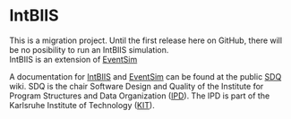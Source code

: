 # IntBIIS

This is a migration project. Until the first release here on GitHub, there will be no posibility to run an IntBIIS simulation.  
IntBIIS is an extension of [EventSim](https://github.com/PalladioSimulator/Palladio-Analyzer-EventSim)

A documentation for [IntBIIS](https://sdqweb.ipd.kit.edu/wiki/IntBIIS) and [EventSim](https://sdqweb.ipd.kit.edu/wiki/EventSim) can be found at the public [SDQ](https://sdq.ipd.kit.edu) wiki. SDQ is the chair Software Design and Quality of the Institute for Program Structures and Data Organization ([IPD](https://www.informatik.kit.edu/english/257.php)). The IPD is part of the Karlsruhe Institute of Technology ([KIT](https://www.kit.edu)).
